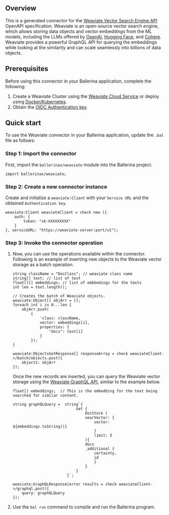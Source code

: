 ## Overview

This is a generated connector for the [Weaviate Vector Search Engine API](https://weaviate.io/developers/weaviate/api) OpenAPI specification. Weaviate is an open-source vector search engine, which allows storing data objects and vector embeddings from the ML models, including the LLMs offered by [OpenAI](https://openai.com/), [Hugging Face](https://huggingface.co/), and [Cohere](https://cohere.ai/). Weaviate provides a powerful GraphQL API for querying the embeddings while looking at the similarity and can scale seamlessly into billions of data objects.

## Prerequisites

Before using this connector in your Ballerina application, complete the following:

1. Create a Weaviate Cluster using the [Weaviate Cloud Service](https://weaviate.io/developers/weaviate/quickstart/installation#weaviate-cloud-services) or deploy using [Docker/Kubernetes](https://weaviate.io/developers/weaviate/quickstart/installation#running-weaviate-with-docker).
2. Obtain the [OIDC Authentication key](https://weaviate.io/developers/weaviate/configuration/authentication).

## Quick start

To use the Weaviate connector in your Ballerina application, update the `.bal` file as follows:

### Step 1: Import the connector
First, import the `ballerinax/weaviate` module into the Ballerina project.

```ballerina
import ballerinax/weaviate;
```
### Step 2: Create a new connector instance
Create and initialize a `weaviate:Client` with your `Service URL` and the obtained `Authentication key`.
```ballerina
weaviate:Client weaviateClient = check new ({
    auth: {
        token: "sk-XXXXXXXXX"
    }
}, serviceURL: "https://weaviate-server:port/v1");
```

### Step 3: Invoke the connector operation
1. Now, you can use the operations available within the connector. Following is an example of inserting new objects to the Weaviate vector storage as a batch operation.
    ```ballerina
    string className = "DocClass"; // weaviate class name
    string[] text; // list of text
    float[][] embeddings; // list of embbedings for the texts
    int len = text.length();

    // Creates the batch of Weaviate objects.
    weaviate:Object[] objArr = [];
    foreach int i in 0...len {
        objArr.push(
            {
                'class: className,
                vector: embeddings[i],
                properties: {
                    "docs": text[i]
                }
            });
    }

    weaviate:ObjectsGetResponse[] responseArray = check weaviateClient->/batch/objects.post({
        objects: objArr
    });
    ```

    Once the new records are inserted, you can query the Weaviate vector storage using the [Weaviate GraphQL API](https://weaviate.io/developers/weaviate/api/graphql), similar to the example below.
    ```ballerina
    float[] embeddings;  // This is the embedding for the text being searched for similar content.

    string graphQLQuery =  string`{
                                Get {
                                    DocStore (
                                    nearVector: {
                                        vector: ${embeddings.toString()}
                                        }
                                        limit: 5
                                    ){
                                    docs
                                    _additional {
                                        certainty,
                                        id
                                        }
                                    }
                                }
                            }`;

    weaviate:GraphQLResponse|error results = check weaviateClient->/graphql.post({
        query: graphQLQuery
    });
    ``` 

2. Use the `bal run` command to compile and run the Ballerina program.
